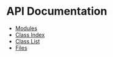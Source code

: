 # API Documentation

* [Modules](modules.md)
* [Class Index](classes.md)
* [Class List](annotated.md)
* [Files](files.md)
